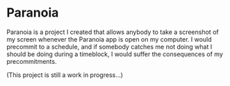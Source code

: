 # Paranoia

Paranoia is a project I created that allows anybody to take a screenshot of my screen whenever the Paranoia app is open on my computer. I would precommit to a schedule, and if somebody catches me not doing what I should be doing during a timeblock, I would suffer the consequences of my precommitments.

(This project is still a work in progress...)
